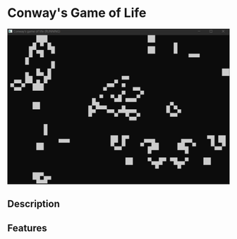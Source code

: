 Conway's Game of Life
=====

![Screenshot](Screenshot1.png)

Description
---------


Features
---------
